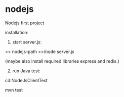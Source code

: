 # nodejs
Nodejs first project

installation:

1. start server.js:

<< nodejs-path >>/node server.js

(maybe also install required libraries express and redis.)

2. run Java test:

cd NodeJsClientTest

mvn test
